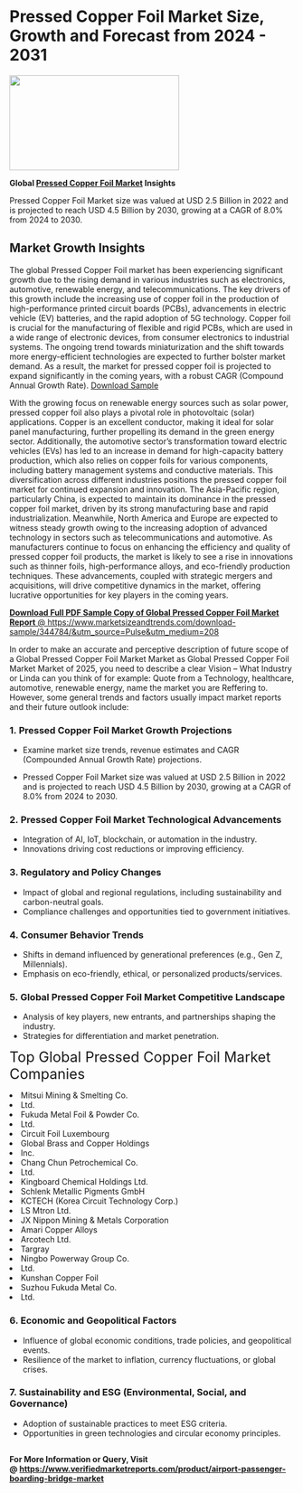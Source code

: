 <H1>Pressed Copper Foil Market Size, Growth and Forecast from 2024 - 2031</H1><img class="aligncenter size-medium wp-image-584254" src="https://thirdeyenews.in/wp-content/uploads/2024/09/Global-Market-Research-300x168.jpeg" alt="" width="300" height="168" /><p><strong>Global&nbsp;<a href="https://www.marketsizeandtrends.com/download-sample/344784/&amp;utm_source=Pulse&amp;utm_medium=208">Pressed Copper Foil Market</a> Insights</strong></p><p>Pressed Copper Foil Market size was valued at USD 2.5 Billion in 2022 and is projected to reach USD 4.5 Billion by 2030, growing at a CAGR of 8.0% from 2024 to 2030.</p><p><h2>Market Growth Insights</h2> <p>The global Pressed Copper Foil market has been experiencing significant growth due to the rising demand in various industries such as electronics, automotive, renewable energy, and telecommunications. The key drivers of this growth include the increasing use of copper foil in the production of high-performance printed circuit boards (PCBs), advancements in electric vehicle (EV) batteries, and the rapid adoption of 5G technology. Copper foil is crucial for the manufacturing of flexible and rigid PCBs, which are used in a wide range of electronic devices, from consumer electronics to industrial systems. The ongoing trend towards miniaturization and the shift towards more energy-efficient technologies are expected to further bolster market demand. As a result, the market for pressed copper foil is projected to expand significantly in the coming years, with a robust CAGR (Compound Annual Growth Rate). <a href="download_sample_link">Download Sample</a></p> <p>With the growing focus on renewable energy sources such as solar power, pressed copper foil also plays a pivotal role in photovoltaic (solar) applications. Copper is an excellent conductor, making it ideal for solar panel manufacturing, further propelling its demand in the green energy sector. Additionally, the automotive sector’s transformation toward electric vehicles (EVs) has led to an increase in demand for high-capacity battery production, which also relies on copper foils for various components, including battery management systems and conductive materials. This diversification across different industries positions the pressed copper foil market for continued expansion and innovation. The Asia-Pacific region, particularly China, is expected to maintain its dominance in the pressed copper foil market, driven by its strong manufacturing base and rapid industrialization. Meanwhile, North America and Europe are expected to witness steady growth owing to the increasing adoption of advanced technology in sectors such as telecommunications and automotive. As manufacturers continue to focus on enhancing the efficiency and quality of pressed copper foil products, the market is likely to see a rise in innovations such as thinner foils, high-performance alloys, and eco-friendly production techniques. These advancements, coupled with strategic mergers and acquisitions, will drive competitive dynamics in the market, offering lucrative opportunities for key players in the coming years. <a href="get_more_link"></p><p><span class=""><strong>Download Full PDF Sample Copy of Global Pressed Copper Foil Market Report</strong> @ <a href="https://www.marketsizeandtrends.com/download-sample/344784/&amp;utm_source=Pulse&amp;utm_medium=208" target="_blank">https://www.marketsizeandtrends.com/download-sample/344784/&amp;utm_source=Pulse&amp;utm_medium=208</a></span></p><p>In order to make an accurate and perceptive description of future scope of a Global&nbsp;Pressed Copper Foil Market Market as Global&nbsp;Pressed Copper Foil Market Market of 2025, you need to describe a clear Vision &ndash; What Industry or Linda can you think of for example: Quote from a Technology, healthcare, automotive, renewable energy, name the market you are Reffering to. However, some general trends and factors usually impact market reports and their future outlook include:</p><h3>1.&nbsp;<strong>Pressed Copper Foil Market Growth Projections</strong></h3><ul><li>Examine market size trends, revenue estimates and CAGR (Compounded Annual Growth Rate) projections.</li><li><p>Pressed Copper Foil Market size was valued at USD 2.5 Billion in 2022 and is projected to reach USD 4.5 Billion by 2030, growing at a CAGR of 8.0% from 2024 to 2030.</p></li></ul><h3>2.&nbsp;<strong>Pressed Copper Foil Market Technological Advancements</strong></h3><ul><li>Integration of AI, IoT, blockchain, or automation in the industry.</li><li>Innovations driving cost reductions or improving efficiency.</li></ul><h3>3.&nbsp;<strong>Regulatory and Policy Changes</strong></h3><ul><li>Impact of global and regional regulations, including sustainability and carbon-neutral goals.</li><li>Compliance challenges and opportunities tied to government initiatives.</li></ul><h3>4.&nbsp;<strong>Consumer Behavior Trends</strong></h3><ul><li>Shifts in demand influenced by generational preferences (e.g., Gen Z, Millennials).</li><li>Emphasis on eco-friendly, ethical, or personalized products/services.</li></ul><h3>5.&nbsp;<strong>Global Pressed Copper Foil Market Competitive Landscape</strong></h3><ul><li>Analysis of key players, new entrants, and partnerships shaping the industry.</li><li>Strategies for differentiation and market penetration.</li></ul><p data-pm-slice="1 1 []"><span style="color: inherit; font-family: inherit; font-size: 25px;">Top Global Pressed Copper Foil Market Companies</span></p><div class="" data-test-id=""><p><li>Mitsui Mining & Smelting Co.</li><li> Ltd.</li><li> Fukuda Metal Foil & Powder Co.</li><li> Ltd.</li><li> Circuit Foil Luxembourg</li><li> Global Brass and Copper Holdings</li><li> Inc.</li><li> Chang Chun Petrochemical Co.</li><li> Ltd.</li><li> Kingboard Chemical Holdings Ltd.</li><li> Schlenk Metallic Pigments GmbH</li><li> KCTECH (Korea Circuit Technology Corp.)</li><li> LS Mtron Ltd.</li><li> JX Nippon Mining & Metals Corporation</li><li> Amari Copper Alloys</li><li> Arcotech Ltd.</li><li> Targray</li><li> Ningbo Powerway Group Co.</li><li> Ltd.</li><li> Kunshan Copper Foil</li><li> Suzhou Fukuda Metal Co.</li><li> Ltd.</li></p></div><h3>6.&nbsp;<strong>Economic and Geopolitical Factors</strong></h3><ul><li>Influence of global economic conditions, trade policies, and geopolitical events.</li><li>Resilience of the market to inflation, currency fluctuations, or global crises.</li></ul><h3>7.&nbsp;<strong>Sustainability and ESG (Environmental, Social, and Governance)</strong></h3><ul><li>Adoption of sustainable practices to meet ESG criteria.</li><li>Opportunities in green technologies and circular economy principles.</li></ul><h2><strong style="font-size: 14px;">For More Information or Query, Visit @&nbsp;</strong><a style="background-color: #ffffff; font-size: 14px;" href="https://www.marketsizeandtrends.com/report/pressed-copper-foil-market/" target="_blank">https://www.verifiedmarketreports.com/product/airport-passenger-boarding-bridge-market</a></h2>
